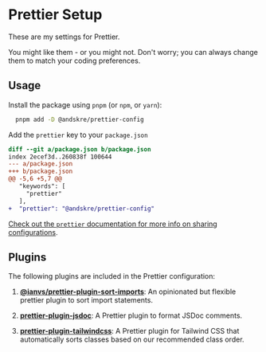 # Prettier Setup

These are my settings for Prettier.

You might like them - or you might not. Don't worry; you can always change them to match your coding preferences.

## Usage

Install the package using `pnpm` (or `npm`, or `yarn`):

```sh
  pnpm add -D @andskre/prettier-config
```
Add the `prettier` key to your `package.json`

```diff
diff --git a/package.json b/package.json
index 2ecef3d..260838f 100644
--- a/package.json
+++ b/package.json
@@ -5,6 +5,7 @@
   "keywords": [
     "prettier"
   ],
+  "prettier": "@andskre/prettier-config"
 ```
[Check out the `prettier` documentation for more info on sharing configurations](https://prettier.io/docs/en/configuration.html#sharing-configurations).

## Plugins

The following plugins are included in the Prettier configuration:

1. **[@ianvs/prettier-plugin-sort-imports](https://github.com/IanVS/prettier-plugin-sort-imports)**: An opinionated but flexible prettier plugin to sort import statements.

2. **[prettier-plugin-jsdoc](https://github.com/hosseinmd/prettier-plugin-jsdoc)**: A Prettier plugin to format JSDoc comments.

3. **[prettier-plugin-tailwindcss](https://github.com/tailwindlabs/prettier-plugin-tailwindcss)**: A Prettier plugin for Tailwind CSS that automatically sorts classes based on our recommended class order.
